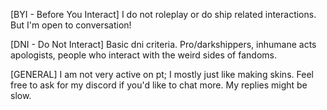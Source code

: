 [BYI - Before You Interact] I do not roleplay or do ship related interactions. But I'm open to conversation!

[DNI - Do Not Interact]
Basic dni criteria. Pro/darkshippers, inhumane acts apologists, people who interact with the weird sides of fandoms.

[GENERAL] 
I am not very active on pt; I mostly just like making skins. Feel free to ask for my discord if you'd like to chat more. My replies might be slow. 
